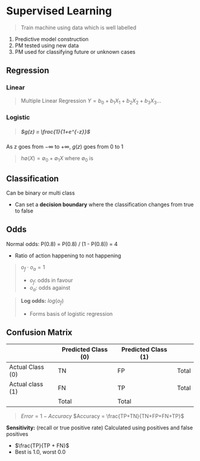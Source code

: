 # Supervised Learning

> Train machine using data which is well labelled

1. Predictive model construction
2. PM tested using new data
3. PM used for classifying future or unknown cases

## Regression

### Linear

> Multiple Linear Regression
> $Y = b_0 + b_1X_1 + b_2X_2 + b_3X_3 ...$

### Logistic

> ##### $g(z) = \frac{1}{1+e^{-z}}$

As z goes from $- \infty$ to $+ \infty$, $g(z)$ goes from $0$ to $1$

> $h\emptyset(X) = \emptyset_0 + \emptyset_1X$ where $\emptyset_0$ is 

## Classification

Can be binary or multi class
- Can set a **decision boundary** where the classification changes from true to false

## Odds

Normal odds: P(0.8) = P(0.8) / (1 - P(0.8)) = 4
- Ratio of action happening to not happening

> $o_f \cdot o_a = 1$
> - $o_f:$ odds in favour
> - $o_a:$ odds against

> **Log odds:** $log(o_f)$
> - Forms basis of logistic regression

## Confusion Matrix

|                  | Predicted Class (0) | Predicted Class (1) |       |
| ---------------- | ------------------- | ------------------- | ----- |
| Actual Class (0) | TN                  | FP                  | Total |
| Actual class (1) | FN                  | TP                  | Total |
|                  | Total               | Total               |       |

> $Error = 1 - Accuracy$
> $Accuracy = \frac{TP+TN}{TN+FP+FN+TP}$

**Sensitivity:** (recall or true positive rate) Calculated using positives and false positives
- $\frac{TP}{TP + FN}$
- Best is 1.0, worst 0.0